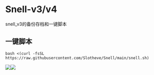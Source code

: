 # Snell-v3/v4
snell_v3的备份存档和一键脚本
## 一键脚本
```
bash <(curl -fsSL https://raw.githubusercontent.com/Slotheve/Snell/main/snell.sh)
```
![](https://raw.githubusercontent.com/Slotheve/Snell/main/snell.png)![](https://raw.githubusercontent.com/Slotheve/Snell/main/stls.png)
